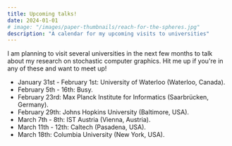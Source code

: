```yaml
---
title: Upcoming talks!
date: 2024-01-01
# image: "/images/paper-thumbnails/reach-for-the-spheres.jpg"
description: "A calendar for my upcoming visits to universities"
---
```


I am planning to visit several universities in the next few months to talk about my research on stochastic computer graphics. Hit me up if you're in any of these and want to meet up!

- January 31st - February 1st: University of Waterloo (Waterloo, Canada).
- February 5th - 16th: Busy.
- February 23rd: Max Planck Institute for Informatics (Saarbrücken, Germany).
- February 29th: Johns Hopkins University (Baltimore, USA).
- March 7th - 8th: IST Austria (Vienna, Austria).
- March 11th - 12th: Caltech (Pasadena, USA).
- March 18th: Columbia University (New York, USA).